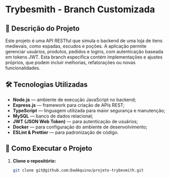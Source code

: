 # Trybesmith - Branch Customizada

## 📄 Descrição do Projeto

Este projeto é uma API RESTful que simula o backend de uma loja de itens medievais, como espadas, escudos e poções. A aplicação permite gerenciar usuários, produtos, pedidos e logins, com autenticação baseada em tokens JWT. Esta branch específica contém implementações e ajustes próprios, que podem incluir melhorias, refatorações ou novas funcionalidades.

## 🛠 Tecnologias Utilizadas

- **Node.js** — ambiente de execução JavaScript no backend;
- **Express.js** — framework para criação de APIs REST;
- **TypeScript** — linguagem utilizada para maior segurança e manutenção;
- **MySQL** — banco de dados relacional;
- **JWT (JSON Web Token)** — para autenticação de usuários;
- **Docker** — para configuração do ambiente de desenvolvimento;
- **ESLint & Prettier** — para padronização de código.

## 🚀 Como Executar o Projeto

1. **Clone o repositório:**
   ```bash
   git clone git@github.com:DadAquino/projeto-trybesmith.git
